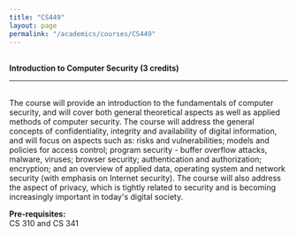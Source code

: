 ```yaml
---
title: "CS449"
layout: page
permalink: "/academics/courses/CS449"
---
```




\
**Introduction to Computer Security (3 credits)**

---

\
The course will provide an introduction to the fundamentals of computer security, and will cover both general theoretical aspects as well as applied methods of computer security. The course will address the general concepts of confidentiality, integrity and availability of digital information, and will focus on aspects such as: risks and vulnerabilities; models and policies for access control; program security - buffer overflow attacks, malware, viruses; browser security; authentication and authorization; encryption; and an overview of applied data, operating system and network security (with emphasis on Internet security). The course will also address the aspect of privacy, which is tightly related to security and is becoming increasingly important in today's digital society.

**Pre-requisites:**
\
CS 310 and CS 341
